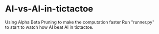# AI-vs-AI-in-tictactoe
Using Alpha Beta Pruning to make the computation faster
Run "runner.py" to start to watch how AI beat AI in tictactoe.
